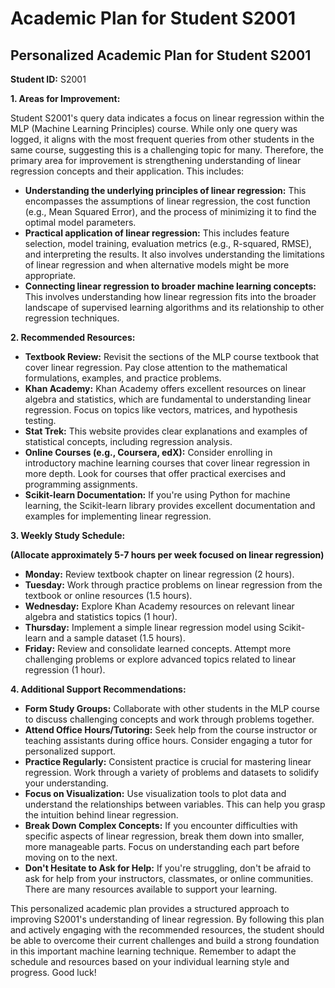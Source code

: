 # Academic Plan for Student S2001

## Personalized Academic Plan for Student S2001

**Student ID:** S2001

**1. Areas for Improvement:**

Student S2001's query data indicates a focus on linear regression within the MLP (Machine Learning Principles) course.  While only one query was logged, it aligns with the most frequent queries from other students in the same course, suggesting this is a challenging topic for many.  Therefore, the primary area for improvement is strengthening understanding of linear regression concepts and their application. This includes:

* **Understanding the underlying principles of linear regression:**  This encompasses the assumptions of linear regression, the cost function (e.g., Mean Squared Error), and the process of minimizing it to find the optimal model parameters.
* **Practical application of linear regression:** This includes feature selection, model training, evaluation metrics (e.g., R-squared, RMSE), and interpreting the results.  It also involves understanding the limitations of linear regression and when alternative models might be more appropriate.
* **Connecting linear regression to broader machine learning concepts:**  This involves understanding how linear regression fits into the broader landscape of supervised learning algorithms and its relationship to other regression techniques.


**2. Recommended Resources:**

* **Textbook Review:** Revisit the sections of the MLP course textbook that cover linear regression. Pay close attention to the mathematical formulations, examples, and practice problems.
* **Khan Academy:**  Khan Academy offers excellent resources on linear algebra and statistics, which are fundamental to understanding linear regression.  Focus on topics like vectors, matrices, and hypothesis testing.
* **Stat Trek:** This website provides clear explanations and examples of statistical concepts, including regression analysis.
* **Online Courses (e.g., Coursera, edX):** Consider enrolling in introductory machine learning courses that cover linear regression in more depth.  Look for courses that offer practical exercises and programming assignments.
* **Scikit-learn Documentation:** If you're using Python for machine learning, the Scikit-learn library provides excellent documentation and examples for implementing linear regression.


**3. Weekly Study Schedule:**

**(Allocate approximately 5-7 hours per week focused on linear regression)**

* **Monday:** Review textbook chapter on linear regression (2 hours).
* **Tuesday:** Work through practice problems on linear regression from the textbook or online resources (1.5 hours).
* **Wednesday:** Explore Khan Academy resources on relevant linear algebra and statistics topics (1 hour).
* **Thursday:** Implement a simple linear regression model using Scikit-learn and a sample dataset (1.5 hours).
* **Friday:** Review and consolidate learned concepts.  Attempt more challenging problems or explore advanced topics related to linear regression (1 hour).


**4. Additional Support Recommendations:**

* **Form Study Groups:** Collaborate with other students in the MLP course to discuss challenging concepts and work through problems together.
* **Attend Office Hours/Tutoring:** Seek help from the course instructor or teaching assistants during office hours. Consider engaging a tutor for personalized support.
* **Practice Regularly:** Consistent practice is crucial for mastering linear regression.  Work through a variety of problems and datasets to solidify your understanding.
* **Focus on Visualization:** Use visualization tools to plot data and understand the relationships between variables.  This can help you grasp the intuition behind linear regression.
* **Break Down Complex Concepts:** If you encounter difficulties with specific aspects of linear regression, break them down into smaller, more manageable parts. Focus on understanding each part before moving on to the next.
* **Don't Hesitate to Ask for Help:** If you're struggling, don't be afraid to ask for help from your instructors, classmates, or online communities.  There are many resources available to support your learning.


This personalized academic plan provides a structured approach to improving S2001's understanding of linear regression. By following this plan and actively engaging with the recommended resources, the student should be able to overcome their current challenges and build a strong foundation in this important machine learning technique.  Remember to adapt the schedule and resources based on your individual learning style and progress. Good luck!